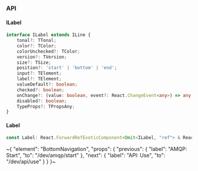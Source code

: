 

### API

#### ILabel

```ts
interface ILabel extends ILine {
    tonal?: TTonal;
    color?: TColor;
    colorUnchecked?: TColor;
    version?: TVersion;
    size?: TSize;
    position?: 'start' | 'bottom' | 'end';
    input?: TElement;
    label?: TElement;
    valueDefault?: boolean;
    checked?: boolean;
    onChange?: (value: boolean, event?: React.ChangeEvent<any>) => any;
    disabled?: boolean;
    TypeProps?: TPropsAny;
}
```

#### Label

```ts
const Label: React.ForwardRefExoticComponent<Omit<ILabel, "ref"> & React.RefAttributes<unknown>>;
```

~{
  "element": "BottomNavigation",
  "props": {
    "previous": {
      "label": "AMQP: Start",
      "to": "/dev/amqp/start"
    },
    "next": {
      "label": "API: Use",
      "to": "/dev/api/use"
    }
  }
}~
